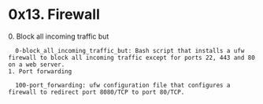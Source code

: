 <!DOCTYPE html>
<html>
  <body>
    <h1>0x13. Firewall</h1>
    0. Block all incoming traffic but

      0-block_all_incoming_traffic_but: Bash script that installs a ufw firewall to block all incoming traffic except for ports 22, 443 and 80 on a web server.
    1. Port forwarding

      100-port_forwarding: ufw configuration file that configures a firewall to redirect port 8080/TCP to port 80/TCP.
  </body>
</html>
